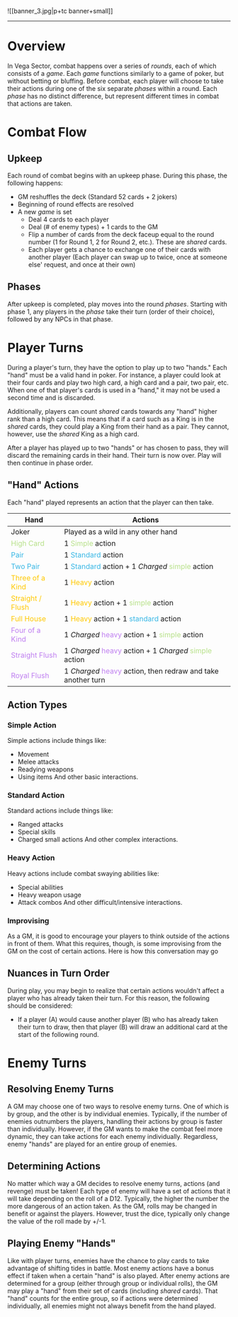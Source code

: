 ![[banner_3.jpg|p+tc banner+small]]
____
# Overview
In Vega Sector, combat happens over a series of *rounds*, each of which consists of a *game*. Each *game* functions similarly to a game of poker, but without betting or bluffing. Before combat, each player will choose to take their actions during one of the six separate *phases* within a round.  Each *phase* has no distinct difference, but represent different times in combat that actions are taken.
# Combat Flow
## Upkeep
Each round of combat begins with an upkeep phase. During this phase, the following happens:
- GM reshuffles the deck (Standard 52 cards + 2 jokers)
- Beginning of round effects are resolved
- A new *game* is set
	- Deal 4 cards to each player
	- Deal (# of enemy types) + 1 cards to the GM
	- Flip a number of cards from the deck faceup equal to the round number (1 for Round 1, 2 for Round 2, etc.). These are *shared* cards.
	- Each player gets a chance to exchange one of their cards with another player (Each player can swap up to twice, once at someone else' request, and once at their own)
## Phases
After upkeep is completed, play moves into the round *phases*. Starting with phase 1, any players in the *phase* take their turn (order of their choice), followed by any NPCs in that phase.
# Player Turns
During a player's turn, they have the option to play up to two "hands." Each "hand" must be a valid hand in poker. For instance, a player could look at their four cards and play two high card, a high card and a pair, two pair, etc. When one of that player's cards is used in a "hand," it may not be used a second time and is discarded.

Additionally, players can count *shared* cards towards any "hand" higher rank than a high card. This means that if a card such as a King is in the *shared* cards, they could play a King from their hand as a pair. They cannot, however, use the *shared* King as a high card.

After a player has played up to two "hands" or has chosen to pass, they will discard the remaining cards in their hand. Their turn is now over. Play will then continue in phase order.
## "Hand" Actions
Each "hand" played represents an action that the player can then take.

| Hand                                                | Actions                                                                                                                    |
| --------------------------------------------------- | -------------------------------------------------------------------------------------------------------------------------- |
| Joker                                               | Played as a wild in any other hand                                                                                         |
| <span style="color:#b7e189">High Card</span>        | 1 <span style="color:#b7e189">Simple </span>action                                                                         |
| <span style="color:#38b7e5">Pair</span>             | 1 <span style="color:#38b7e5">Standard</span> action                                                                       |
| <span style="color:#38b7e5">Two Pair</span>         | 1 <span style="color:#38b7e5">Standard</span> action + 1 *Charged* <span style="color:#b7e189">simple</span> action        |
| <span style="color:#ffc800">Three of a Kind</span>  | 1 <span style="color:#ffc800">Heavy</span> action                                                                          |
| <span style="color:#ffc800">Straight / Flush</span> | 1 <span style="color:#ffc800">Heavy</span> action + 1 <span style="color:#b7e189">simple</span> action                     |
| <span style="color:#ffc800">Full House</span>       | 1 <span style="color:#ffc800">Heavy</span> action + 1 <span style="color:#38b7e5">standard</span> action                   |
| <span style="color:#bf7ff0">Four of a Kind</span>   | 1 *Charged* <span style="color:#bf7ff0">heavy</span> action + 1 <span style="color:#b7e189">simple</span> action           |
| <span style="color:#bf7ff0">Straight Flush</span>   | 1 *Charged* <span style="color:#bf7ff0">heavy</span> action + 1 *Charged* <span style="color:#b7e189">simple</span> action |
| <span style="color:#bf7ff0">Royal Flush</span>      | 1 *Charged* <span style="color:#bf7ff0">heavy</span> action, then redraw and take another turn                             |
## Action Types
### Simple Action
Simple actions include things like:
- Movement
- Melee attacks
- Readying weapons
- Using items
And other basic interactions.
### Standard Action
Standard actions include things like:
- Ranged attacks
- Special skills
- Charged small actions
And other complex interactions.
### Heavy Action
Heavy actions include combat swaying abilities like:
- Special abilities
- Heavy weapon usage
- Attack combos
And other difficult/intensive interactions.
### Improvising
As a GM, it is good to encourage your players to think outside of the actions in front of them. What this requires, though, is some improvising from the GM on the cost of certain actions. Here is how this conversation may go
## Nuances in Turn Order
During play, you may begin to realize that certain actions wouldn't affect a player who has already taken their turn. For this reason, the following should be considered:
- If a player (A) would cause another player (B) who has already taken their turn to draw, then that player (B) will draw an additional card at the start of the following round.
# Enemy Turns
## Resolving Enemy Turns
A GM may choose one of two ways to resolve enemy turns. One of which is by group, and the other is by individual enemies. Typically, if the number of enemies outnumbers the players, handling their actions by group is faster than individually. However, if the GM wants to make the combat feel more dynamic, they can take actions for each enemy individually. Regardless, enemy "hands" are played for an entire group of enemies.
## Determining Actions
No matter which way a GM decides to resolve enemy turns, actions (and revenge) must be taken! Each type of enemy will have a set of actions that it will take depending on the roll of a D12. Typically, the higher the number the more dangerous of an action taken. As the GM, rolls may be changed in benefit or against the players. However, trust the dice, typically only change the value of the roll made by +/-1.
## Playing Enemy "Hands"
Like with player turns, enemies have the chance to play cards to take advantage of shifting tides in battle. Most enemy actions have a bonus effect if taken when a certain "hand" is also played. After enemy actions are determined for a group (either through group or individual rolls), the GM may play a "hand" from their set of cards (including *shared* cards). That "hand" counts for the entire group, so if actions were determined individually, all enemies might not always benefit from the hand played.